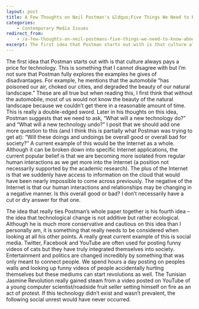 ```yaml
---
layout: post
title: A Few Thoughts on Neil Postman's &ldquo;Five Things We Need to Know About Technological Change&rdquo;
categories:
    - Contemporary Media Issues
redirect_from:
    - /a-few-thoughts-on-neil-postmans-five-things-we-need-to-know-about-technological-change/
excerpt: The first idea that Postman starts out with is that culture always pays a price for technology. This is something that I cannot disagree with but I’m not sure that Postman fully explores the examples he gives of disadvantages. For example, he mentions that the automobile “has poisoned our air, choked our cities, and degraded the beauty of our natural landscape.” These are all true but when reading this, I first think that without the automobile, most of us would not know the beauty of the natural landscape because we couldn’t get there in a reasonable amount of time. This is really a double-edged sword. Later in his thoughts on this idea, Postman suggests that we need to ask, “What will a new technology do?” and “What will a new technology undo?”
---
```


The first idea that Postman starts out with is that culture always pays a price for technology. This is something that I cannot disagree with but I’m not sure that Postman fully explores the examples he gives of disadvantages. For example, he mentions that the automobile “has poisoned our air, choked our cities, and degraded the beauty of our natural landscape.” These are all true but when reading this, I first think that without the automobile, most of us would not know the beauty of the natural landscape because we couldn’t get there in a reasonable amount of time. This is really a double-edged sword. Later in his thoughts on this idea, Postman suggests that we need to ask, “What will a new technology do?” and “What will a new technology undo?” I posit that we should add one more question to this (and I think this is partially what Postman was trying to get at): “Will these doings and undoings be overall good or overall bad for society?” A current example of this would be the Internet as a whole. Although it can be broken down into specific Internet applications, the current popular belief is that we are becoming more isolated from regular human interactions as we get more into the Internet (a position not necessarily supported by the academic research). The plus of the Internet is that we suddenly have access to information on the cloud that would have been nearly impossible to come across previously. The negative of the Internet is that our human interactions and relationships may be changing in a negative manner. Is this overall good or bad? I don’t necessarily have a cut or dry answer for that one.

The idea that really ties Postman’s whole paper together is his fourth idea – the idea that technological change is not additive but rather ecological. Although he is much more conservative and cautious on this idea than I personally am, it is something that really needs to be considered when looking at all his other points. A really great current example of this is social media. Twitter, Facebook and YouTube are often used for posting funny videos of cats but they have truly integrated themselves into society. Entertainment and politics are changed incredibly by something that was only meant to connect people. We spend hours a day posting on peoples walls and looking up funny videos of people accidentally hurting themselves but these mediums can start revolutions as well. The Tunisian Jasmine Revolution really gained steam from a video posted on YouTube of a young computer scientist/roadside fruit seller setting himself on fire as an act of protest. If this technology didn’t exist and wasn’t prevalent, the following social unrest would have never occurred.
